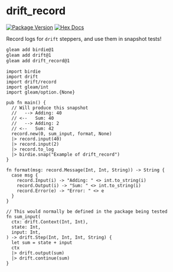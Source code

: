 # drift_record

[![Package Version](https://img.shields.io/hexpm/v/drift_record)](https://hex.pm/packages/drift_record)
[![Hex Docs](https://img.shields.io/badge/hex-docs-ffaff3)](https://hexdocs.pm/drift_record/)

Record logs for `drift` steppers, and use them in snapshot tests!

```sh
gleam add birdie@1
gleam add drift@1
gleam add drift_record@1
```
```gleam
import birdie
import drift
import drift/record
import gleam/int
import gleam/option.{None}

pub fn main() {
  // Will produce this snapshot
  //   --> Adding: 40
  // <--   Sum: 40
  //   --> Adding: 2
  // <--   Sum: 42
  record.new(0, sum_input, format, None)
  |> record.input(40)
  |> record.input(2)
  |> record.to_log
  |> birdie.snap("Example of drift_record")
}

fn format(msg: record.Message(Int, Int, String)) -> String {
  case msg {
    record.Input(i) -> "Adding: " <> int.to_string(i)
    record.Output(i) -> "Sum: " <> int.to_string(i)
    record.Error(e) -> "Error: " <> e
  }
}

// This would normally be defined in the package being tested
fn sum_input(
  ctx: drift.Context(Int, Int),
  state: Int,
  input: Int,
) -> drift.Step(Int, Int, Int, String) {
  let sum = state + input
  ctx
  |> drift.output(sum)
  |> drift.continue(sum)
}
```
